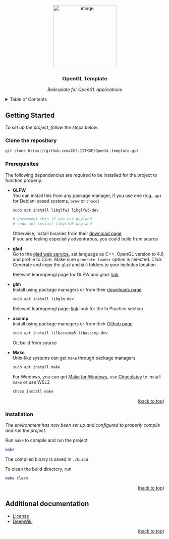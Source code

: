<div id="top"></div>

<br />
<div align="center">
  <img width="200" alt="image" src="https://github.com/user-attachments/assets/5911a8fb-1232-4c44-8778-a57ea34f7162">
  <h3 align="center">OpenGL Template</h3>

  <p align="center">
    <i>Boilerplate for OpenGL applications</i>
    <br />
  </p>
</div>

<details>
<summary>Table of Contents</summary>

- [Getting Started](#getting-started)
  - [Prerequisites](#prerequisites)
  - [Installation](#installation)
- [Usage](#usage)
</details>

## Getting Started

_To set up the project, follow the steps below._

### Clone the repository
```sh
git clone https://github.com/CGS-IITKGP/OpenGL-template.git
```

### Prerequisites
The following dependencies are required to be installed for the project to function properly:
* **GLFW** <br />
  You can install this from any package manager, if you use one (e.g., `apt` for Debian-based systems, `brew` or `choco`)
  ```sh
  sudo apt install libglfw3 libglfw3-dev

  # Uncomment this if you use Wayland
  # sudo apt install libglfw3-wayland
  ```
  Otherwise, install binaries from their [download page](https://www.glfw.org/download.html) <br />
  If you are feeling especially adventurous, you could build from source <br />
* **glad** <br />
  Go to the [glad web service](http://glad.dav1d.de), set language as C++, OpenGL version to 4.6 and profile to Core. Make sure `generate loader` option is selected.
  Click Generate and copy the `glad` and `KHR` folders to your includes location

  Relevant learnopengl page for GLFW and glad: [link](https://learnopengl.com/Getting-started/Creating-a-window)
* **glm** <br />
  Install using package managers or from their [downloads page](https://glm.g-truc.net/0.9.8/index.html)
  ```sh
  sudo apt install libglm-dev
  ```
  Relevant learnopengl page: [link](https://learnopengl.com/Getting-started/Transformations) look for the In Practice section
* **assimp** <br />
  Install using package managers or from their [Github page](https://github.com/assimp/assimp/blob/master/Build.md)
  ```sh
  sudo apt install lilbassimp5 libassimp-dev
  ```
  Or, build from source
* **Make** <br />
  Unix-like systems can get `make` through package managers
  ```sh
  sudo apt install make
  ```
  For Windows, you can get [Make for Windows](https://gnuwin32.sourceforge.net/packages/make.htm), use [Chocolatey](https://chocolatey.org/install) to install `make` or use WSL2
  ```sh
  choco install make
  ```
<p align="right">(<a href="#top">back to top</a>)</p>

### Installation

_The environment has now been set up and configured to properly compile and run the project._

Run `make` to compile and run the project
```sh
make
```
The compiled binary is saved in `./build`

To clean the build directory, run
```sh
make clean
```

<p align="right">(<a href="#top">back to top</a>)</p>

## Additional documentation

  - [License](/LICENSE)
  - [DeepWiki](https://deepwiki.com/dhanvithnayak/OpenGL-template)

<p align="right">(<a href="#top">back to top</a>)</p>
